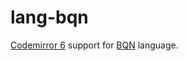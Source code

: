 # lang-bqn

[Codemirror 6][codemirror] support for [BQN][BQN] language.

[BQN]: https://mlochbaum.github.io/BQN/index.html
[codemirror]: https://codemirror.net
